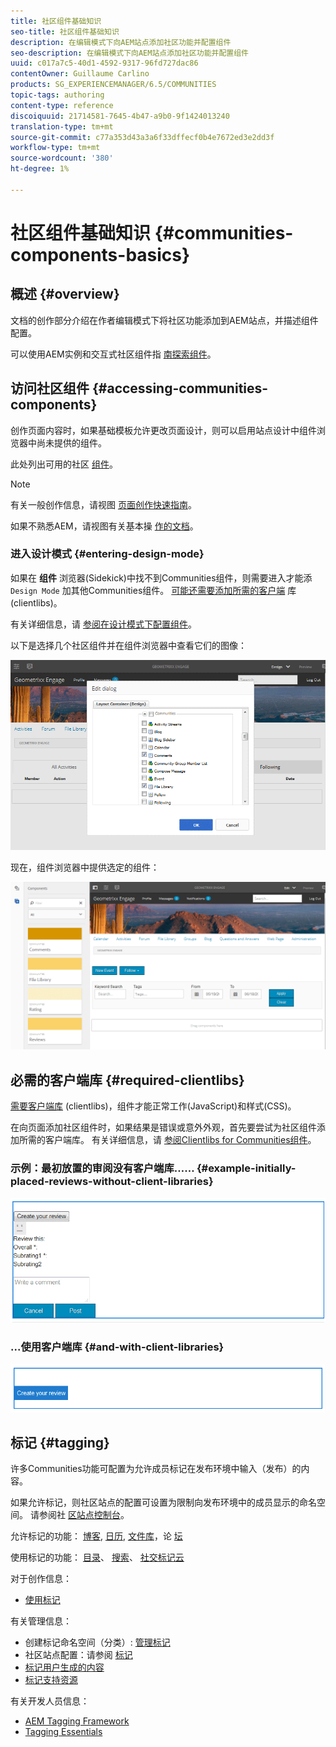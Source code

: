 ```yaml
---
title: 社区组件基础知识
seo-title: 社区组件基础知识
description: 在编辑模式下向AEM站点添加社区功能并配置组件
seo-description: 在编辑模式下向AEM站点添加社区功能并配置组件
uuid: c017a7c5-40d1-4592-9317-96fd727dac86
contentOwner: Guillaume Carlino
products: SG_EXPERIENCEMANAGER/6.5/COMMUNITIES
topic-tags: authoring
content-type: reference
discoiquuid: 21714581-7645-4b47-a9b0-9f1424013240
translation-type: tm+mt
source-git-commit: c77a353d43a3a6f33dffecf0b4e7672ed3e2dd3f
workflow-type: tm+mt
source-wordcount: '380'
ht-degree: 1%

---
```



# 社区组件基础知识 {#communities-components-basics}

## 概述 {#overview}

文档的创作部分介绍在作者编辑模式下将社区功能添加到AEM站点，并描述组件配置。

可以使用AEM实例和交互式社区组件指 [南探索组件](components-guide.md)。

## 访问社区组件 {#accessing-communities-components}

创作页面内容时，如果基础模板允许更改页面设计，则可以启用站点设计中组件浏览器中尚未提供的组件。

此处列出可用的社区 [组件](author-communities.md#available-communities-components)。

>[!NOTE]
>
>有关一般创作信息，请视图 [页面创作快速指南](../../help/sites-authoring/qg-page-authoring.md)。
>
>如果不熟悉AEM，请视图有关基本操 [作的文档](../../help/sites-authoring/basic-handling.md)。


### 进入设计模式 {#entering-design-mode}

如果在 **组件** 浏览器(Sidekick)中找不到Communities组件，则需要进入才能添 `Design Mode` 加其他Communities组件。 [可能还需要添加所需的客户端](#required-clientlibs) 库(clientlibs)。

有关详细信息，请 [参阅在设计模式下配置组件](../../help/sites-authoring/default-components-designmode.md)。

以下是选择几个社区组件并在组件浏览器中查看它们的图像：

![组件设计](assets/component-design.png)

现在，组件浏览器中提供选定的组件：

![component-design1](assets/component-design1.png)

## 必需的客户端库 {#required-clientlibs}

[需要客户端库](../../help/sites-developing/clientlibs.md) (clientlibs)，组件才能正常工作(JavaScript)和样式(CSS)。

在向页面添加社区组件时，如果结果是错误或意外外观，首先要尝试为社区组件添加所需的客户端库。 有关详细信息，请 [参阅Clientlibs for Communities组件](clientlibs.md)。

### 示例：最初放置的审阅没有客户端库…… {#example-initially-placed-reviews-without-client-libraries}

![clientlibs1](assets/clientlibs1.png)

### ...使用客户端库 {#and-with-client-libraries}

![clientlibs2](assets/clientlibs2.png)

## 标记 {#tagging}

许多Communities功能可配置为允许成员标记在发布环境中输入（发布）的内容。

如果允许标记，则社区站点的配置可设置为限制向发布环境中的成员显示的命名空间。 请参阅社 [区站点控制台](sites-console.md#tagging)。

允许标记的功能： [博客](blog-feature.md), [日历](calendar.md), [文件库](file-library.md)，论 [坛](forum.md)

使用标记的功能： [目录](catalog.md)、 [搜索](search.md)、 [社交标记云](tagcloud.md)

对于创作信息：

* [使用标记](../../help/sites-authoring/tags.md)

有关管理信息：

* 创建标记命名空间（分类）: [管理标记](../../help/sites-administering/tags.md)
* 社区站点配置：请参阅 [标记](sites-console.md#tagging)
* [标记用户生成的内容](../../help/sites-authoring/tags.md)
* [标记支持资源](tag-resources.md)

有关开发人员信息：

* [AEM Tagging Framework](../../help/sites-developing/framework.md)
* [Tagging Essentials](tag.md)

